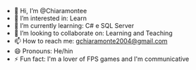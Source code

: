 - 👋 Hi, I’m @Chiaramontee
- 👀 I’m interested in: Learn
- 🌱 I’m currently learning: C# e SQL Server
- 💞️ I’m looking to collaborate on: Learning and Teaching
- 📫 How to reach me: gchiaramonte2004@gmail.com
- 😄 Pronouns: He/hin
- ⚡ Fun fact: I'm a lover of FPS games and I'm communicative

<!---
Chiaramontee/Chiaramontee is a ✨ special ✨ repository because its `README.md` (this file) appears on your GitHub profile.
You can click the Preview link to take a look at your changes.
--->
